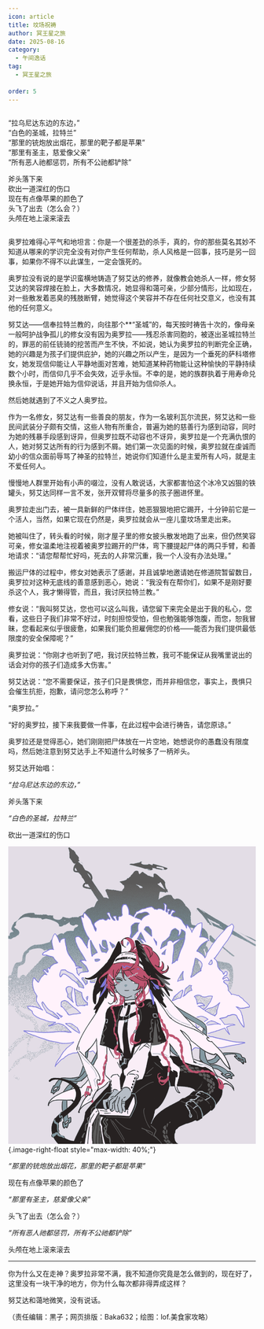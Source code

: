 ```yaml
---
icon: article
title: 坟场祝祷
author: 冥王星之旅
date: 2025-08-16
category:
  - 午间逸话
tag:
  - 冥王星之旅

order: 5
---
```


<div style="overflow: auto">
  <p class="textkai text-left-float">
    “拉乌尼达东边的东边，”
    <br />
    “白色的圣城，拉特兰”
    <br />
    “那里的铳炮放出烟花，那里的靶子都是苹果”
    <br />
    “那里有圣主，慈爱像父亲”
    <br />
    “所有恶人祂都惩罚，所有不公祂都铲除”
  </p>

  <p class="textkai text-right-float">
    斧头落下来
    <br />
    砍出一道深红的伤口
    <br />
    现在有点像苹果的颜色了
    <br />
    头飞了出去（怎么会？）
    <br />
    头颅在地上滚来滚去
  </p>
</div>

<!-- more -->

奥罗拉难得心平气和地坦言：你是一个很差劲的杀手，真的，你的那些莫名其妙不知道从哪来的学识完全没有对你产生任何帮助，杀人风格是一回事，技巧是另一回事，如果你不得不以此谋生，一定会饿死的。

奥罗拉没有说的是学识蛮横地铸造了努艾达的修养，就像教会她杀人一样，修女努艾达的笑容焊接在脸上，大多数情况，她显得和蔼可亲，少部分情形，比如现在，对一些散发着恶臭的残肢断臂，她觉得这个笑容并不存在任何社交意义，也没有其他的任何意义。

努艾达——信奉拉特兰教的，向往那个\*\*“圣城”的，每天按时祷告十次的，像母亲一般呵护战争孤儿的修女没有因为奥罗拉——残忍杀害同胞的，被逐出圣城拉特兰的，罪恶的前任铳骑的挖苦而产生不快，不如说，她认为奥罗拉的判断完全正确，她的兴趣是为孩子们提供庇护，她的兴趣之所以产生，是因为一个垂死的萨科塔修女，她发现信仰能让人平静地面对苦难，她知道某种药物能让这种愉快的平静持续数个小时，而信仰几乎不会失效，近乎永恒。不幸的是，她的族群执着于用寿命兑换永恒，于是她开始为信仰说话，并且开始为信仰杀人。

然后她就遇到了不义之人奥罗拉。

作为一名修女，努艾达有一些善良的朋友，作为一名玻利瓦尔流民，努艾达和一些民间武装分子颇有交情，这些人物有所重合，普遍为她的慈善行为感到动容，同时为她的残暴手段感到讶异，但奥罗拉既不动容也不讶异，奥罗拉是一个充满仇恨的人，她对努艾达所有的行为感到不屑。她们第一次见面的时候，奥罗拉就在虔诚而幼小的信众面前辱骂了神圣的拉特兰，她说你们知道什么是主爱所有人吗，就是主不爱任何人。

慢慢地人群里开始有小声的啜泣，没有人敢说话，大家都害怕这个冰冷又凶狠的铁罐头，努艾达同样一言不发，张开双臂将尽量多的孩子圈进怀里。

奥罗拉走出门去，被一具新鲜的尸体绊住，她恶狠狠地把它踢开，十分钟前它是一个活人，当然，如果它现在仍然是，奥罗拉就会从一座儿童坟场里走出来。

她被叫住了，转头看的时候，刚才屋子里的修女披头散发地跑了出来，但仍然笑容可亲，修女温柔地注视着被奥罗拉踢开的尸体，弯下腰提起尸体的两只手臂，和善地请求：“请您帮帮忙好吗，死去的人非常沉重，我一个人没有办法处理。”

搬运尸体的过程中，修女对她表示了感谢，并且诚挚地邀请她在修道院暂留数日，奥罗拉对这种无底线的善意感到恶心，她说：“我没有在帮你们，如果不是刚好要杀这个人，我才懒得管，而且，我讨厌拉特兰教。”

修女说：“我叫努艾达，您也可以这么叫我，请您留下来完全是出于我的私心，您看，这些日子我们非常不好过，时刻担惊受怕，但也勉强能够饱腹，而您，恕我冒昧，您看起来似乎很疲惫，如果我们能负担雇佣您的价格——能否为我们提供最低限度的安全保障呢？”

奥罗拉说：“你刚才也听到了吧，我讨厌拉特兰教，我可不能保证从我嘴里说出的话会对你的孩子们造成多大伤害。”

努艾达说：“您不需要保证，孩子们只是畏惧您，而并非相信您，事实上，畏惧只会催生抗拒，抱歉，请问您怎么称呼？”

“奥罗拉。”

“好的奥罗拉，接下来我要做一件事，在此过程中会进行祷告，请您原谅。”

奥罗拉还是觉得恶心，她们刚刚把尸体放在一片空地，她想说你的愚蠢没有限度吗，然后她注意到努艾达手上不知道什么时候多了一柄斧头。

努艾达开始唱：

*“拉乌尼达东边的东边，”*

斧头落下来

*“白色的圣城，拉特兰”*

砍出一道深红的伤口

![](./res/illustration/坟场图（美食家攻略）.webp){.image-right-float style="max-width: 40%;"}

*“那里的铳炮放出烟花，那里的靶子都是苹果”*

现在有点像苹果的颜色了

*“那里有圣主，慈爱像父亲”*

头飞了出去（怎么会？）

*“所有恶人祂都惩罚，所有不公祂都铲除”*

头颅在地上滚来滚去

---

你为什么又在走神？奥罗拉非常不满，我不知道你究竟是怎么做到的，现在好了，这里没有一块干净的地方，你为什么每次都非得弄成这样？

努艾达和蔼地微笑，没有说话。<eod />

（责任编辑：黒子；网页排版：Baka632；绘图：lof.美食家攻略）

<FakeAds />
